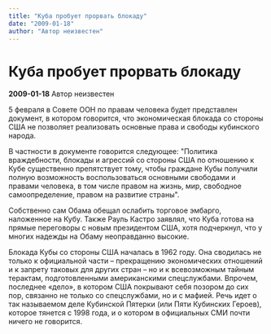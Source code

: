```yaml
---
title: "Куба пробует прорвать блокаду"
date: "2009-01-18"
author: "Автор неизвестен"
---
```


# Куба пробует прорвать блокаду

**2009-01-18** Автор неизвестен

5 февраля в Совете ООН по правам человека будет представлен документ, в котором говорится, что экономическая блокада со стороны США не позволяет реализовать основные права и свободы кубинского народа.

В частности в документе говорится следующее: "Политика враждебности, блокады и агрессий со стороны США по отношению к Кубе существенно препятствует тому, чтобы граждане Кубы получили полную возможность воспользоваться основными свободами и правами человека, в том числе правом на жизнь, мир, свободное самоопределение, правом на развитие страны".

Собственно сам Обама обещал ослабить торговое эмбарго, наложенное на Кубу. Также Рауль Кастро заявлял, что Куба готова на прямые переговоры с новым президентом США, хотя подчеркнул, что у многих надежды на Обаму неоправданно высокие.

Блокада Кубы со стороны США началась в 1962 году. Она сводилась не только к официальной части – прекращению экономических отношений и к запрету таковых для других стран – но и к всевозможным тайным терактам, подготовленными американскими спецслужбами. Впрочем, последнее «дело», в котором США покрывают себя позором до сих пор, связанно не только со спецслужбами, но и с мафией. Речь идет о так называемом деле Кубинской Пятерки (или Пяти Кубинских Героев), которое тянется с 1998 года, и о котором в официальных СМИ почти ничего не говорится.